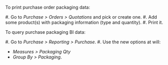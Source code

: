 To print purchase order packaging data:

#. Go to *Purchase > Orders > Quotations* and pick or create one.
#. Add some product(s) with packaging information (type and quantity).
#. Print it.

To query purchase packaging BI data:

#. Go to *Purchase > Reporting > Purchase*.
#. Use the new options at will:
   - *Measures > Packaging Qty*
   - *Group By > Packaging*.
